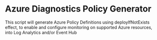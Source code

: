
# Azure Diagnostics Policy Generator

This script will generate Azure Policy Definitions using deployIfNotExists effect, to enable and configure monitoring on supported Azure resources, into Log Analytics and/or Event Hub
